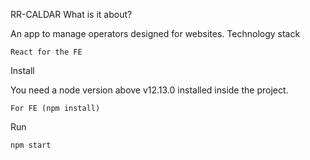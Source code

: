 RR-CALDAR
What is it about?

An app to manage operators designed for websites.
Technology stack

    React for the FE

Install

You need a node version above v12.13.0 installed inside the project.

    For FE (npm install)

Run

    npm start

